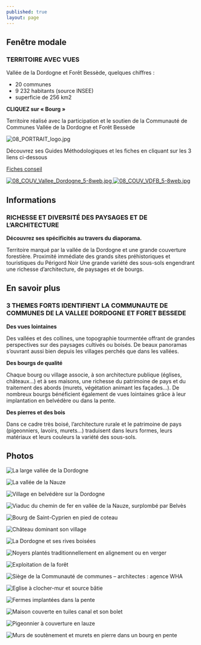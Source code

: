 ```yaml
---
published: true
layout: page
---
```


## Fenêtre modale

### TERRITOIRE AVEC VUES

Vallée de la Dordogne et Forêt Bessède, quelques chiffres :

- 20 communes
- 9 232 habitants (source INSEE)
- superficie de 256 km2

**CLIQUEZ sur « Bourg »**

Territoire réalisé avec la participation et le soutien de la Communauté de Communes Vallée de la Dordogne et Forêt Bessède

![08_PORTRAIT_logo.jpg]({{site.baseurl}}/data/images/8/portrait/08_PORTRAIT_logo.jpg)

Découvrez ses Guides Méthodologiques et les fiches en cliquant sur les 3 liens ci-dessous

<a href="https://cauedordogne.com/ressources-fiches/ " target="_blank">Fiches conseil </a>

<a href="https://fr.calameo.com/read/0049999953cf2e01ba03a " target="_blank">![08_COUV_Vallee_Dordogne_5-8web.jpg]({{site.baseurl}}/data/images/8/portrait/08_COUV_Vallee_Dordogne_5-8web.jpg) </a> <a href="https://fr.calameo.com/read/00499999533fcd1c5cc00 " target="_blank">![08_COUV_VDFB_5-8web.jpg]({{site.baseurl}}/data/images/8/portrait/08_COUV_VDFB_5-8web.jpg) </a>


## Informations

### RICHESSE ET DIVERSITÉ DES PAYSAGES ET DE L’ARCHITECTURE

**Découvrez ses spécificités au travers du diaporama.**

Territoire marqué par la vallée de la Dordogne et une grande couverture forestière.
Proximité immédiate des grands sites préhistoriques et touristiques du Périgord Noir
Une grande variété des sous-sols engendrant une richesse d’architecture, de paysages et de bourgs.



## En savoir plus

### 3 THEMES FORTS IDENTIFIENT LA COMMUNAUTE DE COMMUNES DE LA VALLEE DORDOGNE ET FORET BESSEDE

**Des vues lointaines**

Des vallées et des collines, une topographie tourmentée offrant de grandes perspectives sur des paysages cultivés ou boisés. De beaux panoramas s’ouvrant aussi bien depuis les villages perchés que dans les vallées.

**Des bourgs de qualité**

Chaque bourg ou village associe, à son architecture publique (églises, châteaux…) et à ses maisons, une richesse du patrimoine de pays et du traitement des abords (murets, végétation animant les façades…). De nombreux bourgs bénéficient également de vues lointaines grâce à leur implantation en belvédère ou dans la pente.

**Des pierres et des bois**

Dans ce cadre très boisé, l’architecture rurale et le patrimoine de pays (pigeonniers, lavoirs, murets…) traduisent dans leurs formes, leurs matériaux et leurs couleurs la variété des sous-sols.



## Photos

![La large vallée de la Dordogne]({{site.baseurl}}/data/images/8/portrait/08_PORTRAIT_01.jpg)

![La vallée de la Nauze]({{site.baseurl}}/data/images/8/portrait/08_PORTRAIT_02.jpg)

![Village en belvédère sur la Dordogne]({{site.baseurl}}/data/images/8/portrait/08_PORTRAIT_03.jpg)

![Viaduc du chemin de fer en vallée de la Nauze, surplombé par Belvès]({{site.baseurl}}/data/images/8/portrait/08_PORTRAIT_04.jpg)

![Bourg de Saint-Cyprien en pied de coteau]({{site.baseurl}}/data/images/8/portrait/08_PORTRAIT_05.jpg)

![Château dominant son village]({{site.baseurl}}/data/images/8/portrait/08_PORTRAIT_06.jpg)

![La Dordogne et ses rives boisées]({{site.baseurl}}/data/images/8/portrait/08_PORTRAIT_07.jpg)

![Noyers plantés traditionnellement en alignement ou en verger]({{site.baseurl}}/data/images/8/portrait/08_PORTRAIT_08.jpg)

![Exploitation de la forêt]({{site.baseurl}}/data/images/8/portrait/08_PORTRAIT_09.jpg)

![Siège de la Communauté de communes – architectes : agence WHA]({{site.baseurl}}/data/images/8/portrait/08_PORTRAIT_10.jpg)

![Eglise à clocher-mur et source bâtie]({{site.baseurl}}/data/images/8/portrait/08_PORTRAIT_11.jpg)

![Fermes implantées dans la pente]({{site.baseurl}}/data/images/8/portrait/08_PORTRAIT_12.jpg)

![Maison couverte en tuiles canal et son bolet]({{site.baseurl}}/data/images/8/portrait/08_PORTRAIT_13.jpg)

![Pigeonnier à couverture en lauze]({{site.baseurl}}/data/images/8/portrait/08_PORTRAIT_14.jpg)

![Murs de soutènement et murets en pierre dans un bourg en pente]({{site.baseurl}}/data/images/8/portrait/08_PORTRAIT_15.jpg)
